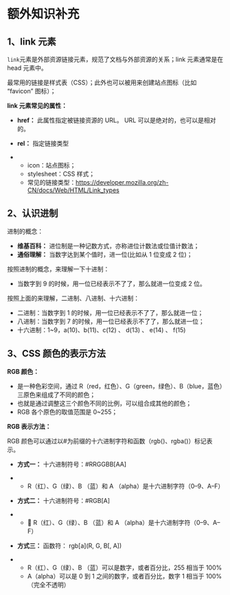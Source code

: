 # 额外知识补充

## 1、link 元素

`link`元素是外部资源链接元素，规范了文档与外部资源的关系；link 元素通常是在 head 元素中。

最常用的链接是样式表（CSS）；此外也可以被用来创建站点图标（比如 “favicon” 图标）；

**link 元素常见的属性：**

- **href：** 此属性指定被链接资源的 URL。 URL 可以是绝对的，也可以是相对的。

- **rel：** 指定链接类型

- - icon：站点图标；
  - stylesheet：CSS 样式；
  - 常见的链接类型：https://developer.mozilla.org/zh-CN/docs/Web/HTML/Link_types

## 2、认识进制

进制的概念：

- **维基百科：** 进位制是一种记数方式，亦称进位计数法或位值计数法；
- **通俗理解：** 当数字达到某个值时，进一位(比如从 1 位变成 2 位)；

按照进制的概念，来理解一下十进制：

- 当数字到 9 的时候，用一位已经表示不了了，那么就进一位变成 2 位。

按照上面的来理解，二进制、八进制、十六进制：

- 二进制：当数字到 1 的时候，用一位已经表示不了了，那么就进一位；
- 八进制：当数字到 7 的时候，用一位已经表示不了了，那么就进一位；
- 十六进制：1~9，a(10)、b(11)、c(12) 、 d(13) 、 e(14) 、 f(15)

## 3、CSS 颜色的表示方法

**RGB 颜色：**

- 是一种色彩空间，通过 R（red，红色）、G（green，绿色）、B（blue，蓝色）三原色来组成了不同的颜色；
- 也就是通过调整这三个颜色不同的比例，可以组合成其他的颜色；
- RGB 各个原色的取值范围是 0~255；

**RGB 表示方法：**

RGB 颜色可以通过以#为前缀的十六进制字符和函数（rgb()、rgba()）标记表示。

- **方式一：** 十六进制符号：#RRGGBB[AA]

- - R（红）、G（绿）、B （蓝）和 A （alpha）是十六进制字符（0–9、A–F）

- **方式二：** 十六进制符号：#RGB[A]

- -  R（红）、G（绿）、B （蓝）和 A （alpha）是十六进制字符（0–9、A–F）

- **方式三：** 函数符： rgb[a](R, G, B[, A])

- - R（红）、G（绿）、B （蓝）可以是数字，或者百分比，255 相当于 100%
  - A（alpha）可以是 0 到 1 之间的数字，或者百分比，数字 1 相当于 100%（完全不透明）

